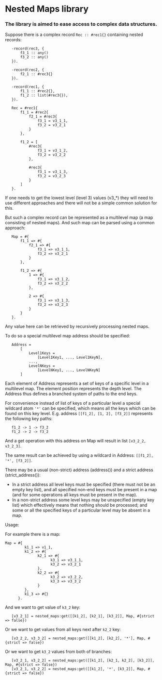# Nested Maps library

### The library is aimed to ease access to complex data structures.

Suppose there is a complex record `Rec :: #rec1{}` containing nested records:

```
   -record(rec3, {
       f3_1 :: any()
       f3_2 :: any()
   }).
  
   -record(rec2, {
       f2_1 :: #rec3{}
   }).
  
   -record(rec1, {
       f1_1 :: #rec2{},
       f1_2 :: list(#rec3{}),
   }).
  
   Rec = #rec1{
       f1_1 = #rec2{
           f2_1 = #rec3{
               f3_1 = v3_1_1,
               f3_2 = v3_2_1
           }
       },
  
       f1_2 = [
           #rec3{
               f3_1 = v3_1_2,
               f3_2 = v3_2_2
           },
  
           #rec3{
               f3_1 = v3_1_3,
               f3_2 = v3_2_3
           }
       ]
   }.
```

If one needs to get the lowest level (level 3) values (v3_*) they will need to use different approaches and there will not be a simple common solution for this.

But such a complex record can be represented as a multilevel map (a map consisting of nested maps). And such map can be parsed using a common approach:

```
   Map = #{
       f1_1 => #{
           f2_1 => #{
               f3_1 => v3_1_1,
               f3_2 => v3_2_1
           }
       },
  
       f1_2 => #{
           1 => #{
               f3_1 => v3_1_2,
               f3_2 => v3_2_2
           },
  
           2 => #{
               f3_1 => v3_1_3,
               f3_2 => v3_2_3
           }
       }
   }.
```

Any value here can be retrieved by recursively processing nested maps.

To do so a special multilevel map address should be specified:

```
   Address =
       [
           Level1Keys =
               [Level1Key1, ..., Level1KeyN],
           ...,
           LevelNKeys =
               [LevelNKey1, ..., LevelNKeyN]
       ]
```

Each element of Address represents a set of keys of a specific level in a multilevel map. The element position represents the depth level. The Address thus defines a branched system of paths to the end keys.

For convenience instead of list of keys of a particular level a special wildcard atom `'*'` can be specified, which means all the keys which can be found on this key level.
E.g. address `[[f1_2], [1, 2], [f3_2]]` represents the following key paths:

```
   f1_2 -> 1 -> f3_2
   f1_2 -> 2 -> f3_2
```

And a get operation with this address on Map will result in list `[v3_2_2, v3_2_3]`.

The same result can be achieved by using a wildcard in Address: `[[f1_2], '*', [f3_2]]`.

There may be a usual (non-strict) address (address()) and a strict address (strict_address()):


- In a strict address all level keys must be specified (there must not be an empty key list), and all specified non-end keys must be present in a map (and for some operations all keys must be present in the map).
- In a non-strict address some level keys may be unspecified (empty key list) which effectively means that nothing should be processed; and some or all the specified keys of a particular level may be absent in a map. 

Usage:

For example there is a map:

```
Map = #{ 
         k1_1 => v1_1,
         k1_2 => #{  
               k2_1 => #{
                     k3_1 => v3_1_1, 
                     k3_2 => v3_2_1
               },
               k2_2 => #{
                     k3_2 => v3_2_2, 
                     k3_3 => v3_3_2
               }
         },
         k1_3 => #{}
      }.
```

And we want to get value of `k3_2` key:

```
   [v3_2_1] = nested_maps:get([[k1_2], [k2_1], [k3_2]], Map, #{strict => false})
```

Or we want to get values from all keys next after `k2_2` key:

```
   [v3_2_2, v3_3_2] = nested_maps:get([[k1_2], [k2_2], '*'], Map, #{strict => false})
```

Or we want to get `k3_2` values from both of branches:

```
   [v3_2_1, v3_2_2] = nested_maps:get([[k1_2], [k2_1, k2_2], [k3_2]], Map, #{strict => false})
   [v3_2_1, v3_2_2] = nested_maps:get([[k1_2], '*', [k3_2]], Map, #{strict => false})
```



